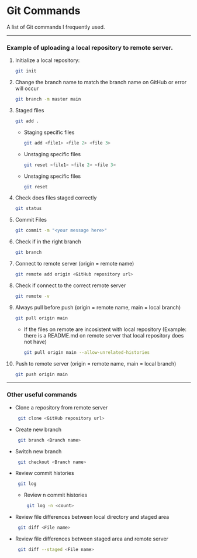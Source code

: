 # Git Commands
A list of Git commands I frequently used.

---

### Example of uploading a local repository to remote server.
  1. Initialize a local repository: 
      ```bash
      git init
      ```
  2.  Change the branch name to match the branch name on GitHub or error will occur
      ```bash
      git branch -m master main
      ``` 
  3.  Staged files
      ```bash
      git add .
      ``` 
      - Staging specific files
        ```bash
        git add <file1> <file 2> <file 3>
        ``` 
      - Unstaging specific files
        ```bash
        git reset <file1> <file 2> <file 3>
        ``` 
      - Unstaging specific files
        ```bash
        git reset
        ``` 
  4.  Check does files staged correctly
      ```bash
      git status
      ``` 
  5.  Commit Files
      ```bash
      git commit -m "<your message here>"
      ``` 
  6.  Check if in the right branch
      ```bash
      git branch
      ``` 
  7.  Connect to remote server (origin = remote name)
      ```bash
      git remote add origin <GitHub repository url>
      ```     
  8.  Check if connect to the correct remote server
      ```bash
      git remote -v
      ```  
  9.  Always pull before push (origin = remote name, main = local branch)
      ```bash
      git pull origin main
      ``` 
      - If the files on remote are incosistent with local repository (Example: there is a README.md on remote server that local repository does not have)
        ```bash
        git pull origin main --allow-unrelated-histories
        ``` 
  10. Push to remote server (origin = remote name, main = local branch)
      ```bash
      git push origin main
      ``` 
---
### Other useful commands
  - Clone a repository from remote server
    ```bash
     git clone <GitHub repository url>
    ``` 
  - Create new branch
    ```bash
     git branch <Branch name>
    ``` 
  - Switch new branch
    ```bash
     git checkout <Branch name>
    ``` 
  - Review commit histories
    ```bash
     git log
    ``` 
    - Review n commit histories
      ```bash
       git log -n <count>
      ``` 
  - Review file differences between local directory and staged area
    ```bash
     git diff <File name>
    ``` 
  - Review file differences between staged area and remote server
    ```bash
     git diff --staged <File name>
    ``` 
